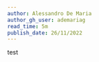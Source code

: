 ```yaml
---
author: Alessandro De Maria
author_gh_user: ademariag
read_time: 5m
publish_date: 26/11/2022
---
```



test
